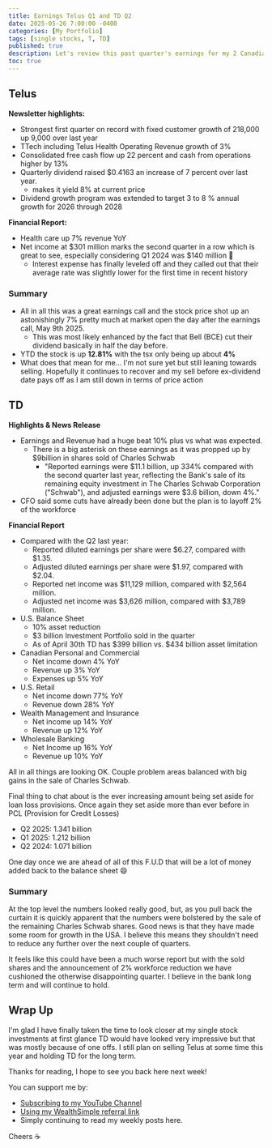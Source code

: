 ```yaml
---
title: Earnings Telus Q1 and TD Q2
date: 2025-05-26 7:00:00 -0400
categories: [My Portfolio]
tags: [single stocks, T, TD]
published: true
description: Let's review this past quarter's earnings for my 2 Canadian Stocks
toc: true
---
```


## Telus

**Newsletter highlights:**
- Strongest first quarter on record with fixed customer growth of 218,000 up 9,000 over last year
- TTech including Telus Health Operating Revenue growth of 3%
- Consolidated free cash flow up 22 percent and cash from operations higher by 13%
- Quarterly dividend raised $0.4163 an increase of 7 percent over last year.
  - makes it yield 8% at current price
- Dividend growth program was extended to target 3 to 8 % annual growth for 2026 through 2028

**Financial Report:**
- Health care up 7% revenue YoY
- Net income at $301 million marks the second quarter in a row which is great to see, especially considering Q1 2024 was $140 million 😬
  - Interest expense has finally leveled off and they called out that their average rate was slightly lower for the first time in recent history

### Summary
- All in all this was a great earnings call and the stock price shot up an astonishingly 7% pretty much at market open the day after the earnings call, May 9th 2025.
  - This was most likely enhanced by the fact that Bell (BCE) cut their dividend basically in half the day before.
- YTD the stock is up **12.81%** with the tsx only being up about **4%**
- What does that mean for me... I'm not sure yet but still leaning towards selling. Hopefully it continues to recover and my sell before ex-dividend date pays off as I am still down in terms of price action


## TD

**Highlights & News Release**
- Earnings and Revenue had a huge beat 10% plus vs what was expected.
  - There is a big asterisk on these earnings as it was propped up by $9billion in shares sold of Charles Schwab
    - "Reported earnings were $11.1 billion, up 334% compared with the second quarter last year, reflecting the Bank's sale of its remaining equity investment in The Charles Schwab Corporation ("Schwab"), and adjusted earnings were $3.6 billion, down 4%."
- CFO said some cuts have already been done but the plan is to layoff 2% of the workforce

**Financial Report**
- Compared with the Q2 last year:
  - Reported diluted earnings per share were $6.27, compared with $1.35.
  - Adjusted diluted earnings per share were $1.97, compared with $2.04.
  - Reported net income was $11,129 million, compared with $2,564 million.
  - Adjusted net income was $3,626 million, compared with $3,789 million.
- U.S. Balance Sheet
  - 10% asset reduction
  - $3 billion Investment Portfolio sold in the quarter
  - As of April 30th TD has $399 billion vs. $434 billion asset limitation
- Canadian Personal and Commercial
  - Net income down 4% YoY
  - Revenue up 3% YoY
  - Expenses up 5% YoY
- U.S. Retail
  - Net income down 77% YoY
  - Revenue down 28% YoY
- Wealth Management and Insurance
  - Net income up 14% YoY
  - Revenue up 12% YoY
- Wholesale Banking
  - Net Income up 16% YoY
  - Revenue up 10% YoY

All in all things are looking OK. Couple problem areas balanced with big gains in the sale of Charles Schwab.

Final thing to chat about is the ever increasing amount being set aside for loan loss provisions. Once again they set aside more than ever before in PCL (Provision for Credit Losses)
- Q2 2025: 1.341 billion
- Q1 2025: 1.212 billion
- Q2 2024: 1.071 billion

One day once we are ahead of all of this F.U.D that will be a lot of money added back to the balance sheet 😄

### Summary

At the top level the numbers looked really good, but, as you pull back the curtain it is quickly apparent that the numbers were bolstered by the sale of the remaining Charles Schwab shares. Good news is that they have made some room for growth in the USA. I believe this means they shouldn't need to reduce any further over the next couple of quarters.

It feels like this could have been a much worse report but with the sold shares and the announcement of 2% workforce reduction we have cushioned the otherwise disappointing quarter. I believe in the bank long term and will continue to hold.

## Wrap Up
I'm glad I have finally taken the time to look closer at my single stock investments at first glance TD would have looked very impressive but that was mostly because of one offs. I still plan on selling Telus at some time this year and holding TD for the long term.

Thanks for reading, I hope to see you back here next week!

You can support me by:
- [Subscribing to my YouTube Channel](https://www.youtube.com/@FinancialFreedomAnOdyssey?sub_confirmation=1)
- [Using my WealthSimple referral link](https://my.wealthsimple.com/app/public/trade-referral-signup?code=VUGTXQ)
- Simply continuing to read my weekly posts here.

Cheers ☕